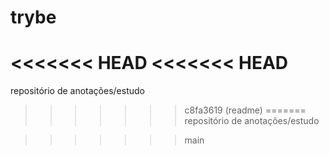 # trybe
<<<<<<< HEAD
<<<<<<< HEAD
=======
repositório de anotações/estudo

>>>>>>> c8fa3619 (readme)
=======
repositório de anotações/estudo

>>>>>>> main

